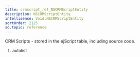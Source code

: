 ```yaml
---
title: crmscript_ref_NSCRMScriptEntity
description: NSCRMScriptEntity
intellisense: Void.NSCRMScriptEntity
sortOrder: 2125
so.topic: reference
---
```



CRM Scripts - stored in the ejScript table, including source code.




1. autolist

